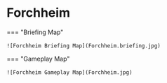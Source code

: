 # Forchheim

=== "Briefing Map"

    ![Forchheim Briefing Map](Forchheim.briefing.jpg)

=== "Gameplay Map"

    ![Forchheim Gameplay Map](Forchheim.jpg)
